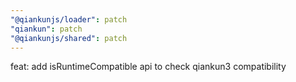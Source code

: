 ```yaml
---
"@qiankunjs/loader": patch
"qiankun": patch
"@qiankunjs/shared": patch
---
```


feat: add isRuntimeCompatible api to check qiankun3 compatibility
